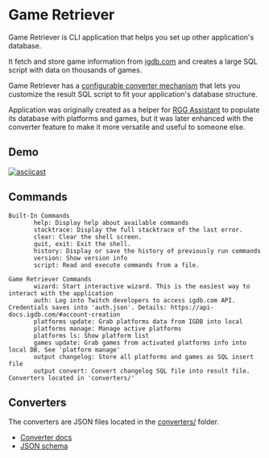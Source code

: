 # Game Retriever

Game Retriever is CLI application that helps you set up other application's database.

It fetch and store game information from [igdb.com](https://igdb.com) and creates a large SQL script with data on thousands of games.

Game Retriever has a [configurable converter mechanism](#converters) that lets you customize the result SQL script to fit your application's database structure.

Application was originally created as a helper for [RGG Assistant](https://github.com/viktor-235/rgg-assistant) to populate its database with platforms and games, but it was later enhanced with the converter feature to make it more versatile and useful to someone else.

## Demo
[![asciicast](https://asciinema.org/a/JnASQpxcqJrj4IEBuoniKAfB4.svg)](https://asciinema.org/a/JnASQpxcqJrj4IEBuoniKAfB4)

## Commands
```
Built-In Commands
       help: Display help about available commands
       stacktrace: Display the full stacktrace of the last error.
       clear: Clear the shell screen.
       quit, exit: Exit the shell.
       history: Display or save the history of previously run commands
       version: Show version info
       script: Read and execute commands from a file.

Game Retriever Commands
       wizard: Start interactive wizard. This is the easiest way to interact with the application
       auth: Log into Twitch developers to access igdb.com API. Credentials saves into 'auth.json'. Details: https://api-docs.igdb.com/#account-creation
       platforms update: Grab platforms data from IGDB into local
       platforms manage: Manage active platforms
       platforms ls: Show platform list
       games update: Grab games from activated platforms info into local DB. See 'platform manage'
       output changelog: Store all platforms and games as SQL insert file
       output convert: Convert changelog SQL file into result file. Converters located in 'converters/'
```

## Converters
The converters are JSON files located in the [converters/](converters/) folder.
- [Converter docs](converters/README.md)
- [JSON schema](schemas/converter.schema.json)
